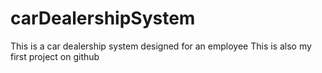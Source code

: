 # carDealershipSystem
This is a car dealership system designed for an employee
This is also my first project on github
